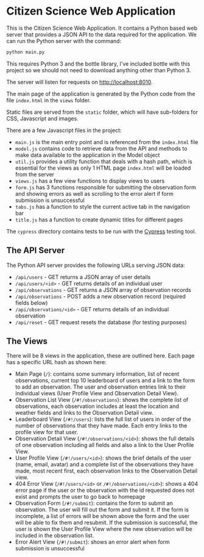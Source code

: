 # Citizen Science Web Application

This is the Citizen Science Web Application. It contains a
Python based web server that provides a JSON API to the data required for the application.  We can run the Python server with the command:

```python
python main.py
```

This requires Python 3 and the bottle library, I've included bottle with this project so we should not need to download anything other than Python 3.

The server will listen for requests on [http://localhost:8010](http://localhost:8010/).

The main page of the application is generated by the Python code from the file `index.html` in the `views` folder.

Static files are served from the `static` folder, which will have sub-folders for CSS, Javascript and images.

There are a few Javascript files in the project:

* `main.js` is the main entry point and is referenced from the `index.html` file
* `model.js` contains code to retrieve data from the API and methods to make data available to the application in the Model object
* `util.js` provides a utility function that deals with a hash path, which is essential for the views as only 1 HTML page `index.html` will be loaded from the server
* `views.js` has a few view functions to display views to users
* `form.js` has 3 functions responsible for submitting the observation form and showing errors as well as scrolling to the error alert if form submission is unsuccessful
* `tabs.js` has a function to style the current active tab in the navigation bar
* `title.js` has a function to create dynamic titles for different pages

The `cypress` directory contains tests to be run with the [Cypress](https://cypress.io) testing tool.

## The API Server

The Python API server provides the following URLs serving JSON data:

* `/api/users` - GET returns a JSON array of user details
* `/api/users/<id>` - GET returns details of an individual user
* `/api/observations` - GET returns a JSON array of observation records
* `/api/observations` - POST adds a new observation record (required fields below)
* `/api/observations/<id>` - GET returns details of an individual observation
* `/api/reset` - GET request resets the database (for testing purposes)

## The Views

There will be 8 views in the application, these are outlined here. Each page has a specific URL hash as shown here:

* Main Page (`/`): contains some summary information, list of recent observations, current top 10 leaderboard of users and a link to the form to add an observation.  The user and observation entries link to their individual views (User Profile View and Observation Detail View).
* Observation List View (`/#!/observations`): shows the complete list of observations, each observation includes at least the location and weather fields and links to the Observation Detail view.
* Leaderboard View (`/#!/users`): lists the full list of users in order of the number of observations that they have made. Each entry links to the profile view for that user.
* Observation Detail View (`/#!/observations/<id>`): shows the full details of one observation including all fields and also a link to the User Profile View.
* User Profile View (`/#!/users/<id>`): shows the brief details of the user (name, email, avatar) and a complete list of the observations they have made, most recent first, each observation links to the Observation Detail view.
* 404 Error View (`/#!/users/<id>` or `/#!/observations/<id>`): shows a 404 error page if the user or the observation with the id requested does not exist and prompts the user to go back to homepage
* Observation Form (`/#!/submit`): contains the form to submit an observation. The user will fill out the form and submit it. If the form is incomplete, a list of errors will be shown above the form and the user will be able to fix them and resubmit.  If the submission is successful, the user is shown the User Profile View where the new observation will be included in the observation list.
* Error Alert View (`/#!/submit`): shows an error alert when form submission is unsuccessful
